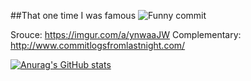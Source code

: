##That one time I was famous
![Funny commit](https://i.imgur.com/cyV9LPo.png)

Srouce: https://imgur.com/a/ynwaaJW
Complementary: http://www.commitlogsfromlastnight.com/

[![Anurag's GitHub stats](https://github-readme-stats.vercel.app/api?username=EtienneBerube&show_icons=true&theme=radical)](https://github.com/anuraghazra/github-readme-stats)


